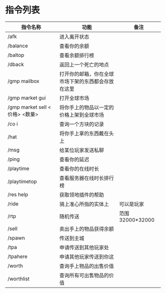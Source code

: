 # 指令列表
| 指令名称                       | 功能                        | 备注            |
|----------------------------|---------------------------|---------------|
| /afk                       | 进入离开状态                    |               |
| /balance                   | 查看你的余额                    |               |
| /baltop                    | 查看余额排行榜                   |               |
| /dback                     | 返回上一个死亡的地点                |               |
| /gmp mailbox               | 打开你的邮箱，你在全球市场下架的东西都会存放在这里 |               |
| /gmp market gui            | 打开全球市场                    |               |
| /gmp market sell <价格> <数量> | 将你手上的物品以一定的价格上架到全球市场      |               |
| /co i                      | 查询一个方块的记录                 |               |
| /hat                       | 将你手上拿的东西戴在头上              |               |
| /msg                       | 给某位玩家发送私聊                 |               |
| /ping                      | 查看你的延迟                    |               |
| /playtime                  | 查看你的在线时长                  |               |
| /playtimetop               | 查看服务器在线时长排行榜              |               |
| /res help                  | 获取领地插件的帮助                 |               |
| /ride                      | 骑上准心所指的实体上                | 可以是玩家         |
| /rtp                       | 随机传送                      | 范围32000*32000 |
| /sell                      | 卖出手上的物品获得余额               |               |
| /spawn                     | 传送到主城                     |               |
| /tpa                       | 申请传送到其他玩家处                |               |
| /tpahere                   | 申请其他玩家传送到你这               |               |
| /worth                     | 查询手上物品的出售价值               |               |
| /worthlist                 | 查询所有可出售物品的价值              |               |